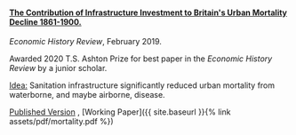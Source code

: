 ---
---

#### [The Contribution of Infrastructure Investment to Britain's Urban Mortality Decline 1861-1900.](https://onlinelibrary.wiley.com/doi/abs/10.1111/ehr.12699)

_Economic History Review_, February 2019.

Awarded 2020 T.S. Ashton Prize for best paper in the _Economic History Review_ by a junior scholar.

<ins>Idea:</ins> Sanitation infrastructure significantly reduced urban mortality from waterborne, and maybe airborne, disease.

[Published Version](https://onlinelibrary.wiley.com/doi/abs/10.1111/ehr.12699) , [Working Paper]({{ site.baseurl }}{% link assets/pdf/mortality.pdf %})


